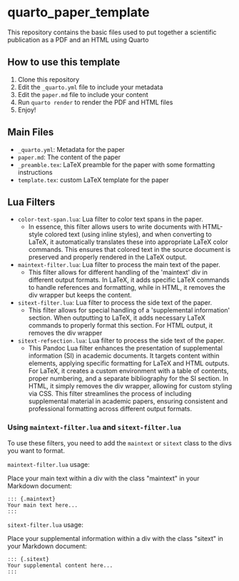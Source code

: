 # quarto_paper_template
This repository contains the basic files used to put together a scientific
publication as a PDF and an HTML using Quarto


## How to use this template

1. Clone this repository
2. Edit the `_quarto.yml` file to include your metadata
3. Edit the `paper.md` file to include your content
4. Run `quarto render` to render the PDF and HTML files
5. Enjoy!

## Main Files

- `_quarto.yml`: Metadata for the paper
- `paper.md`: The content of the paper
- `_preamble.tex`: LaTeX preamble for the paper with some formatting
  instructions
- `template.tex`: custom LaTeX template for the paper

## Lua Filters

- `color-text-span.lua`: Lua filter to color text spans in the paper.
    - In essence, this filter allows users to write documents with HTML-style
      colored text (using inline styles), and when converting to LaTeX, it
      automatically translates these into appropriate LaTeX color commands. This
      ensures that colored text in the source document is preserved and properly
      rendered in the LaTeX output.
- `maintext-filter.lua`: Lua filter to process the main text of the paper.
    - This filter allows for different handling of the 'maintext' div in
      different output formats. In LaTeX, it adds specific LaTeX commands to
      handle references and formatting, while in HTML, it removes the div
      wrapper but keeps the content.
- `sitext-filter.lua`: Lua filter to process the side text of the paper.
    - This filter allows for special handling of a 'supplemental information'
      section. When outputting to LaTeX, it adds necessary LaTeX commands to
      properly format this section. For HTML output, it removes the div wrapper
- `sitext-refsection.lua`: Lua filter to process the side text of the paper.
    - This Pandoc Lua filter enhances the presentation of supplemental
      information (SI) in academic documents. It targets content within <div
      class="sitext"> elements, applying specific formatting for LaTeX and HTML
      outputs. For LaTeX, it creates a custom environment with a table of
      contents, proper numbering, and a separate bibliography for the SI
      section. In HTML, it simply removes the div wrapper, allowing for custom
      styling via CSS. This filter streamlines the process of including
      supplemental material in academic papers, ensuring consistent and
      professional formatting across different output formats.

### Using `maintext-filter.lua` and `sitext-filter.lua`

To use these filters, you need to add the `maintext` or `sitext` class to the
divs you want to format.

`maintext-filter.lua` usage:

Place your main text within a div with the class "maintext" in your Markdown document:

```
::: {.maintext}
Your main text here...
:::
```

`sitext-filter.lua` usage:

Place your supplemental information within a div with the class "sitext" in your Markdown document:

```
::: {.sitext}
Your supplemental content here...
:::
```